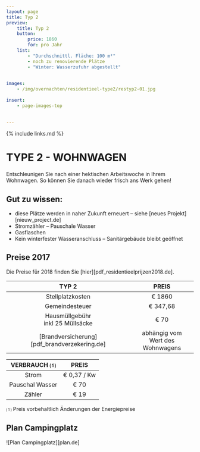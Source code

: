 ```yaml
---
layout: page
title: Typ 2
preview: 
    title: Typ 2
    button:
        price: 1860
        for: pro Jahr
    list:
        - "Durchschnittl. Fläche: 100 m²"
        - noch zu renovierende Plätze
        - "Winter: Wasserzufuhr abgestellt"
        
        
images:
    - /img/overnachten/residentieel-type2/restyp2-01.jpg
    
insert:
    - page-images-top
    
    
---
```


{% include links.md %}

# TYPE 2 - WOHNWAGEN 

Entschleunigen Sie nach einer hektischen Arbeitswoche in Ihrem Wohnwagen. So können Sie danach wieder frisch ans Werk gehen!


## Gut zu wissen:

- diese Plätze werden in naher Zukunft erneuert – siehe [neues Projekt][nieuw_project.de]
- Stromzähler – Pauschale Wasser
- Gasflaschen
- Kein winterfester Wasseranschluss – Sanitärgebäude bleibt geöffnet


## Preise 2017

Die Preise für 2018 finden Sie [hier][pdf_residentieelprijzen2018.de].

TYP 2                                         |PREIS                               |
:---------------------------------------------:|:----------------------------------:|
Stellplatzkosten                         | € 1860         
Gemeindesteuer                                   | € 347,68 
Hausmüllgebühr<br>inkl 25 Müllsäcke<br>         | € 70   
 [Brandversicherung][pdf_brandverzekering.de]   | abhängig vom <br>Wert des Wohnwagens

VERBRAUCH ⑴           |PREIS          |
:--------------------:|:-------------:|
Strom                 | € 0,37 / Kw        
Pauschal Wasser       | € 70 
Zähler                | € 19 

⑴ Preis vorbehaltlich Änderungen der Energiepreise

## Plan Campingplatz

![Plan Campingplatz][plan.de]
